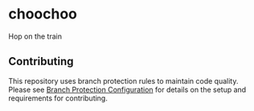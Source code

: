 # choochoo
Hop on the train

## Contributing

This repository uses branch protection rules to maintain code quality. Please see [Branch Protection Configuration](.github/BRANCH_PROTECTION.md) for details on the setup and requirements for contributing.
